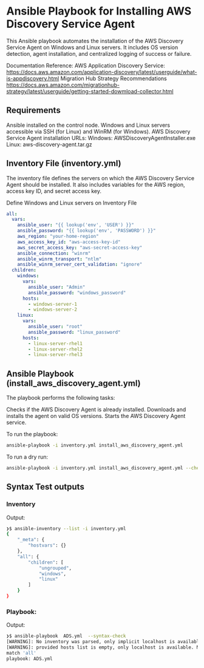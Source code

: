 # Ansible Playbook for Installing AWS Discovery Service Agent
This Ansible playbook automates the installation of the AWS Discovery Service Agent on Windows and Linux servers. It includes OS version detection, agent installation, and centralized logging of success or failure.

Documentation Reference: 
AWS Application Discovery Service:
https://docs.aws.amazon.com/application-discovery/latest/userguide/what-is-appdiscovery.html
Migration Hub Strategy Recommendations
https://docs.aws.amazon.com/migrationhub-strategy/latest/userguide/getting-started-dowmload-collector.html

## Requirements
Ansible installed on the control node.
Windows and Linux servers accessible via SSH (for Linux) and WinRM (for Windows).
AWS Discovery Service Agent installation URLs:
Windows: AWSDiscoveryAgentInstaller.exe
Linux: aws-discovery-agent.tar.gz

## Inventory File (inventory.yml)
The inventory file defines the servers on which the AWS Discovery Service Agent should be installed. It also includes variables for the AWS region, access key ID, and secret access key.

Define Windows and Linux servers on Inventory File
```yaml
all:
  vars:
    ansible_user: "{{ lookup('env', 'USER') }}"
    ansible_password: "{{ lookup('env', 'PASSWORD') }}"
    aws_region: "your-home-region"
    aws_access_key_id: "aws-access-key-id"
    aws_secret_access_key: "aws-secret-access-key"
    ansible_connection: "winrm"
    ansible_winrm_transport: "ntlm"
    ansible_winrm_server_cert_validation: "ignore"
  children:
    windows:
      vars:
        ansible_user: "Admin"
        ansible_password: "windows_password"
      hosts:
        - windows-server-1
        - windows-server-2
    linux:
      vars:
        ansible_user: "root"
        ansible_password: "linux_password"
      hosts:
        - linux-server-rhel1
        - linux-server-rhel2
        - linux-server-rhel3
```

## Ansible Playbook (install_aws_discovery_agent.yml)
The playbook performs the following tasks:

Checks if the AWS Discovery Agent is already installed.
Downloads and installs the agent on valid OS versions.
Starts the AWS Discovery Agent service.


To run the playbook:
```bash
ansible-playbook -i inventory.yml install_aws_discovery_agent.yml
```
To run a dry run:
```bash
ansible-playbook -i inventory.yml install_aws_discovery_agent.yml --check
```
## Syntax Test outputs
### Inventory
Output:
```bash
❯$ ansible-inventory --list -i inventory.yml
{
    "_meta": {
        "hostvars": {}
    },
    "all": {
        "children": [
            "ungrouped",
            "windows",
            "linux"
        ]
    }
}
```
### Playbook:
Output:
``` bash
❯$ ansible-playbook  ADS.yml  --syntax-check
[WARNING]: No inventory was parsed, only implicit localhost is available
[WARNING]: provided hosts list is empty, only localhost is available. Note that the implicit localhost does not
match 'all'
playbook: ADS.yml
```